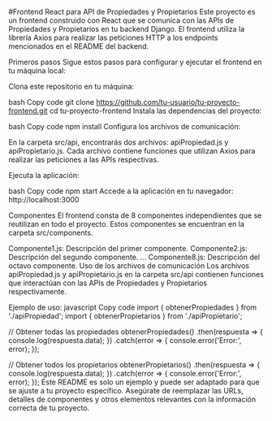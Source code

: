 #Frontend React para API de Propiedades y Propietarios
Este proyecto es un frontend construido con React que se comunica con las APIs de Propiedades y Propietarios en tu backend Django. El frontend utiliza la librería Axios para realizar las peticiones HTTP a los endpoints mencionados en el README del backend.

Primeros pasos
Sigue estos pasos para configurar y ejecutar el frontend en tu máquina local:

Clona este repositorio en tu máquina:

bash
Copy code
git clone https://github.com/tu-usuario/tu-proyecto-frontend.git
cd tu-proyecto-frontend
Instala las dependencias del proyecto:

bash
Copy code
npm install
Configura los archivos de comunicación:

En la carpeta src/api, encontrarás dos archivos: apiPropiedad.js y apiPropietario.js. Cada archivo contiene funciones que utilizan Axios para realizar las peticiones a las APIs respectivas.

Ejecuta la aplicación:

bash
Copy code
npm start
Accede a la aplicación en tu navegador: http://localhost:3000

Componentes
El frontend consta de 8 componentes independientes que se reutilizan en todo el proyecto. Estos componentes se encuentran en la carpeta src/components.

Componente1.js: Descripción del primer componente.
Componente2.js: Descripción del segundo componente.
...
Componente8.js: Descripción del octavo componente.
Uso de los archivos de comunicación
Los archivos apiPropiedad.js y apiPropietario.js en la carpeta src/api contienen funciones que interactúan con las APIs de Propiedades y Propietarios respectivamente.

Ejemplo de uso:
javascript
Copy code
import { obtenerPropiedades } from './apiPropiedad';
import { obtenerPropietarios } from './apiPropietario';

// Obtener todas las propiedades
obtenerPropiedades()
  .then(respuesta => {
    console.log(respuesta.data);
  })
  .catch(error => {
    console.error('Error:', error);
  });

// Obtener todos los propietarios
obtenerPropietarios()
  .then(respuesta => {
    console.log(respuesta.data);
  })
  .catch(error => {
    console.error('Error:', error);
  });
Este README es solo un ejemplo y puede ser adaptado para que se ajuste a tu proyecto específico. Asegúrate de reemplazar las URLs, detalles de componentes y otros elementos relevantes con la información correcta de tu proyecto.
